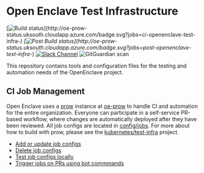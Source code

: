 # Open Enclave Test Infrastructure


[![Build status](http://oe-prow-status.uksouth.cloudapp.azure.com/badge.svg?jobs=ci-openenclave-test-infra-*)](http://oe-prow-status.uksouth.cloudapp.azure.com/badge.svg?jobs=ci-openenclave-test-infra-*)
[![Post Build status](http://oe-prow-status.uksouth.cloudapp.azure.com/badge.svg?jobs=post-openenclave-test-infra-*)](http://oe-prow-status.uksouth.cloudapp.azure.com/badge.svg?jobs=post-openenclave-test-infra-*)
[![Slack Channel](https://img.shields.io/badge/Slack-Join-purple)](https://openenclaveciteam.slack.com/)
![GitGuardian scan](https://github.com/BRMcLaren/test-infra/workflows/GitGuardian%20scan/badge.svg)

This repository contains tools and configuration files for the testing and automation needs of the OpenEnclave project.

CI Job Management
------------------------------

Open Enclave uses a [prow](https://github.com/kubernetes/test-infra/blob/master/prow) instance at [oe-prow](http://oe-prow-status.uksouth.cloudapp.azure.com/) to handle CI and automation for the entire organization. Everyone can participate in a self-service PR-based workflow, where changes are automatically deployed after they have been reviewed. All job configs are located in [config/jobs](config/jobs). For more about how to build with prow, please see the [kubernetes/test-infra](https://github.com/kubernetes/test-infra#ci-job-management) project.

- [Add or update job configs](https://github.com/kubernetes/test-infra/blob/master/config/jobs/README.md#adding-or-updating-jobs)
- [Delete job configs](https://github.com/kubernetes/test-infra/blob/master/config/jobs/README.md#deleting-jobs)
- [Test job configs locally](https://github.com/kubernetes/test-infra/blob/master/config/jobs/README.md#testing-jobs-locally)
- [Trigger jobs on PRs using bot commmands](https://go.k8s.io/bot-commands)

